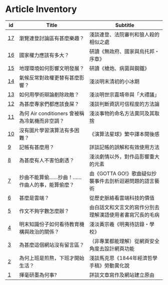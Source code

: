 # Article Inventory

| id | Title | Subtitle |
| --- | --- | --- |
| [17](yr-2022/17.md) | 瀏覽連登討論區有甚麼樂趣？ | 淺談連登、法院審判和狼人殺的相似之處 |
| [16](yr-2022/16.md) | 國家權力應該有多大？ | 研讀《無政府、國家與烏托邦・序章》 |
| [15](yr-2022/15.md) | 地理環境如何影響文明發展？ | 研讀《槍炮、病菌與鋼鐵》|
| [14](yr-2022/14.md) | 氣候反常對政權更替有甚麼影響？ | 淺淡明末清初的小冰期 |
| [13](yr-2022/13.md) | 如何用學術辯論剷除政敵？ | 淺淡明世宗嘉靖帝與「大禮議」 |
| [12](yr-2022/12.md) | 為甚麼專家們都應該食屎？ | 淺談判斷資訊可信程度的方法論 |
| [11](yr-2022/11.md) | 為何 Air conditioners 會被稱為冷氣機而非空調？ | 淺淡事物的命名方法異同及其取捨 |
| [10](yr-2022/10.md) | 沒有圖片學習演算法有多困難？ | 《演算法星球》繁中譯本閱後感 |
| [9](yr-2022/9.md) | 記帳有甚麼用？ | 詳談記帳的誤解和有效使用方法 |
| [8](yr-2022/8.md) | 為甚麼有人不害怕劇透？ | 淺淡劇情以外，對作品影響重大的元素 |
| [7](yr-2022/7.md) | 抄曲不能算偷……抄曲！……作曲人的事，能算偷麼？ | 由《GOTTA GO!》歌曲疑似抄襲事件去剖析迴避問題的語言藝術 |
| [6](yr-2022/6.md) | 甚麼是雲端？ | 從歷史脈絡看雲端科技的價值 |
| [5](yr-2022/5.md) | 作文不夠字數怎麼辦？ | 由白話文和文言文的寫作分別去理解漢語使用者書寫冗長的毛病 |
| [4](yr-2022/4.md) | 明末知識份子如何看待教育機構與政治的關係？ | 淺淡黃宗羲《明夷待訪錄・學校》 |
| [3](yr-2022/3.md) | 為甚麼這個網站沒有留言區？ | （非專業都能理解）從網頁安全角度去設計網頁功能 |
| [2](yr-2022/2.md) | 為何上班是煎熬，下班才開始生活？ | 淺談馬克思《1844年經濟哲學手稿》勞動異化說 |
| [1](yr-2022/1.md) | 揮毫研墨為何事? | 詳談文章寫作及網站建立原由 |
